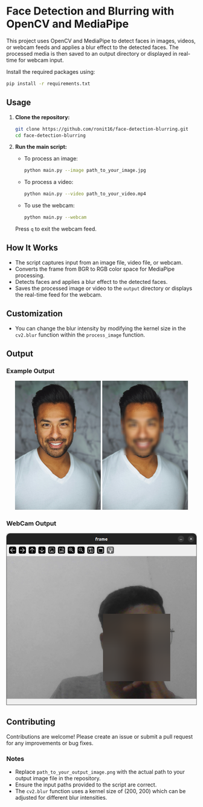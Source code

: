 # Face Detection and Blurring with OpenCV and MediaPipe

This project uses OpenCV and MediaPipe to detect faces in images, videos, or webcam feeds and applies a blur effect to the detected faces. The processed media is then saved to an output directory or displayed in real-time for webcam input.

Install the required packages using:

```bash
pip install -r requirements.txt
```

## Usage

1. **Clone the repository:**

    ```bash
    git clone https://github.com/ronit16/face-detection-blurring.git
    cd face-detection-blurring
    ```

2. **Run the main script:**

    - To process an image:

        ```bash
        python main.py --image path_to_your_image.jpg
        ```

    - To process a video:

        ```bash
        python main.py --video path_to_your_video.mp4
        ```

    - To use the webcam:

        ```bash
        python main.py --webcam
        ```

    Press `q` to exit the webcam feed.

## How It Works

- The script captures input from an image file, video file, or webcam.
- Converts the frame from BGR to RGB color space for MediaPipe processing.
- Detects faces and applies a blur effect to the detected faces.
- Saves the processed image or video to the `output` directory or displays the real-time feed for the webcam.

## Customization

- You can change the blur intensity by modifying the kernel size in the `cv2.blur` function within the `process_image` function.

## Output

### Example Output
<p align="center">
    <img src="assets/test_image.jpg" alt="Output Image 1" width="45%"/>
    <img src="output/output.jpg" alt="Output Image 2" width="45%"/>
</p>

### WebCam Output
![output/output.jpg](https://github.com/ronit16/face-detection-blurring/blob/main/assets/webcam.png)

## Contributing

Contributions are welcome! Please create an issue or submit a pull request for any improvements or bug fixes.


### Notes

- Replace `path_to_your_output_image.png` with the actual path to your output image file in the repository.
- Ensure the input paths provided to the script are correct.
- The `cv2.blur` function uses a kernel size of (200, 200) which can be adjusted for different blur intensities.
